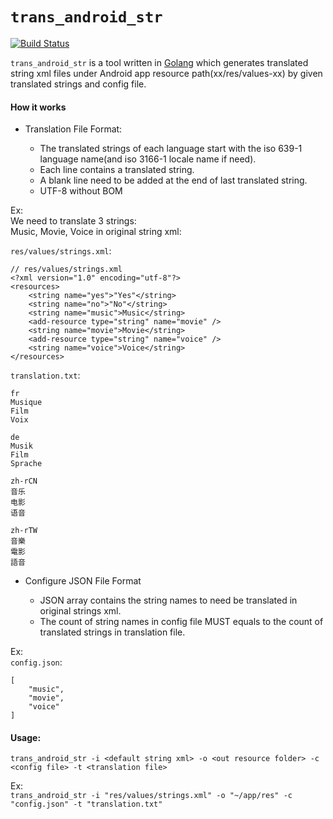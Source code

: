 # `trans_android_str`

[![Build Status](https://travis-ci.org/northbright/trans_android_str.svg?branch=master)](https://travis-ci.org/northbright/trans_android_str)

`trans_android_str` is a tool written in [Golang](http://golang.org) which generates translated string xml files under Android app resource path(xx/res/values-xx) by given translated strings and config file.

#### How it works

* Translation File Format:

    * The translated strings of each language start with the iso 639-1 language name(and iso 3166-1 locale name if need).
    * Each line contains a translated string.
    * A blank line need to be added at the end of last translated string.
    * UTF-8 without BOM

Ex:  
We need to translate 3 strings:  
Music, Movie, Voice
in original string xml:

`res/values/strings.xml`:

    // res/values/strings.xml
    <?xml version="1.0" encoding="utf-8"?>
    <resources>
        <string name="yes">"Yes"</string>
        <string name="no">"No"</string>
        <string name="music">Music</string>
        <add-resource type="string" name="movie" />
        <string name="movie">Movie</string>
        <add-resource type="string" name="voice" />
        <string name="voice">Voice</string>
    </resources>

`translation.txt`:

    fr
    Musique
    Film
    Voix

    de
    Musik
    Film
    Sprache

    zh-rCN
    音乐
    电影
    语音

    zh-rTW
    音樂
    電影
    語音         

* Configure JSON File Format  
  
    * JSON array contains the string names to need be translated in original strings xml.
    * The count of string names in config file MUST equals to the count of translated strings in translation file.

Ex:  
`config.json`:  
   
    [
        "music",
        "movie",
        "voice"
    ]    

#### Usage:  
`trans_android_str -i <default string xml> -o <out resource folder> -c <config file> -t <translation file>`

Ex:  
`trans_android_str -i "res/values/strings.xml" -o "~/app/res" -c "config.json" -t "translation.txt"`
